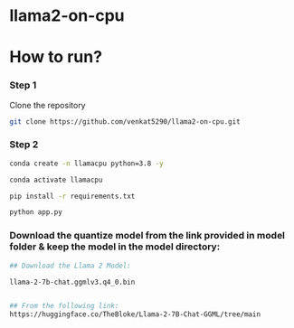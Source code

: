 # llama2-on-cpu

# How to run?

### Step 1

Clone the repository

```bash
git clone https://github.com/venkat5290/llama2-on-cpu.git
```

### Step 2
``` bash
conda create -n llamacpu python=3.8 -y
```

```bash
conda activate llamacpu
```

```bash
pip install -r requirements.txt
```

```bash
python app.py
```

### Download the quantize model from the link provided in model folder & keep the model in the model directory:

```bash
## Download the Llama 2 Model:

llama-2-7b-chat.ggmlv3.q4_0.bin


## From the following link:
https://huggingface.co/TheBloke/Llama-2-7B-Chat-GGML/tree/main
```

